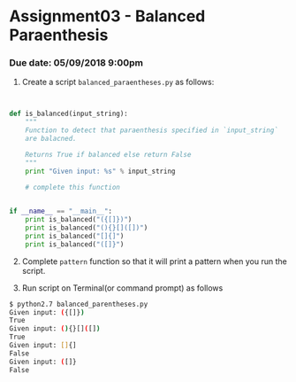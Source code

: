 # Assignment03 - Balanced Paraenthesis
### Due date: 05/09/2018 9:00pm

1. Create a script `balanced_paraentheses.py` as follows:

```python


def is_balanced(input_string):
    """
    Function to detect that paraenthesis specified in `input_string`
    are balacned.

    Returns True if balanced else return False
    """
    print "Given input: %s" % input_string
    
    # complete this function


if __name__ == "__main__":
    print is_balanced("({[]})")
    print is_balanced("(){}[]([])")
    print is_balanced("[]{]")
    print is_balanced("([]}")
```

2. Complete `pattern` function so that it will print a pattern when you run the script.

3. Run script on Terminal(or command prompt) as follows

```bash
$ python2.7 balanced_parentheses.py
Given input: ({[]})
True
Given input: (){}[]([])
True
Given input: []{]
False
Given input: ([]}
False
```
